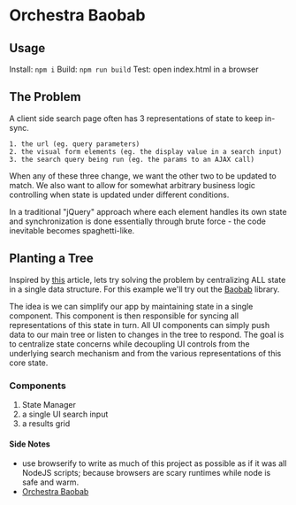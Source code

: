 # Orchestra Baobab

## Usage
Install: `npm i`
Build:   `npm run build`
Test:    open index.html in a browser

## The Problem

A client side search page often has 3 representations of state to keep in-sync. 

    1. the url (eg. query parameters)
    2. the visual form elements (eg. the display value in a search input)
    3. the search query being run (eg. the params to an AJAX call)

When any of these three change, we want the other two to be updated to match. We also want to allow for somewhat arbitrary business logic controlling when state is updated under different conditions. 

In a traditional "jQuery" approach where each element handles its own state and synchronization is done essentially through brute force - the code inevitable becomes spaghetti-like.

## Planting a Tree

Inspired by [this](http://www.christianalfoni.com/articles/2015_02_06_Plant-a-Baobab-tree-in-your-flux-application) article, lets try solving the problem by centralizing ALL state in a single data structure. For this example we'll try out the [Baobab](https://github.com/Yomguithereal/baobab) library.

The idea is we can simplify our app by maintaining state in a single component. This component is then responsible for syncing all representations of this state in turn. All UI components can simply push data to our main tree or listen to changes in the tree to respond. The goal is to centralize state concerns while decoupling UI controls from the underlying search mechanism and from the various representations of this core state.

### Components

1. State Manager
2. a single UI search input
3. a results grid

#### Side Notes
- use browserify to write as much of this project as possible as if it was all NodeJS scripts; because browsers are scary runtimes while node is safe and warm. 
- [Orchestra Baobab](https://www.youtube.com/watch?v=47_j5hoeIws)